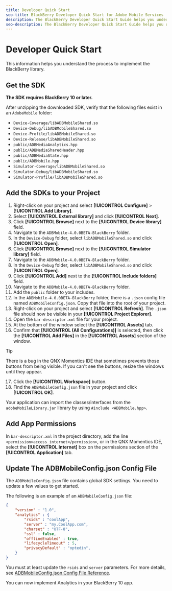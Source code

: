 ```yaml
---
title: Developer Quick Start
seo-title: BlackBerry Developer Quick Start for Adobe Mobile Services
description: The BlackBerry Developer Quick Start Guide helps you understand the process to implement the BlackBerry library for Adobe Mobile Services.
seo-description: The BlackBerry Developer Quick Start Guide helps you understand the process to implement the BlackBerry library for Adobe Mobile Services.
---
```


# Developer Quick Start

This information helps you understand the process to implement the BlackBerry library.

## Get the SDK

**The SDK requires BlackBerry 10 or later.**

After unzipping the downloaded SDK, verify that the following files exist in an `AdobeMobile` folder:

* `Device-Coverage/libADBMobileShared.so`
* `Device-Debug/libADBMobileShared.so`
* `Device-Profile/libADBMobileShared.so`
* `Device-Release/libADBMobileShared.so`
* `public/ADBMediaAnalytics.hpp`
* `public/ADBMediaSharedHeader.hpp`
* `public/ADBMediaState.hpp`
* `public/ADBMobile.hpp`
* `Simulator-Coverage/libADBMobileShared.so`
* `Simulator-Debug/libADBMobileShared.so`
* `Simulator-Profile/libADBMobileShared.so`

## Add the SDKs to your Project

1. Right-click on your project and select **[!UICONTROL Configure]** > **[!UICONTROL Add Library]**.
2. Select **[!UICONTROL External library]** and click **[!UICONTROL Next]**.
3. Click **[!UICONTROL Browse]** next to the **[!UICONTROL Device library]** field.
4. Navigate to the `ADBMobile-4.0.0BETA-BlackBerry` folder.
5. In the `Device-Debug` folder, select `libADBMobileShared.so` and click **[!UICONTROL Open]**.
6. Click **[!UICONTROL Browse]** next to the **[!UICONTROL Simulator library]** field.
7. Navigate to the `ADBMobile-4.0.0BETA-BlackBerry` folder.
8. In the `Device-Debug` folder, select `libADBMobileShared.so` and click **[!UICONTROL Open]**.
9. Click **[!UICONTROL Add]** next to the **[!UICONTROL Include folders]** field.
10. Navigate to the `ADBMobile-4.0.0BETA-BlackBerry` folder.
11. Add the `public` folder to your includes.
12. In the `ADBMobile-4.0.0BETA-BlackBerry` folder, there is a `.json` config file named `ADBMobileConfig.json`. Copy that file into the root of your project.
13. Right-click on your project and select **[!UICONTROL Refresh]**. The `.json` file should now be visible in your **[!UICONTROL Project Explorer]**.
14. Open the `bar-descriptor.xml` file for your project.
15. At the bottom of the window select the **[!UICONTROL Assets]** tab.
16. Confirm that **[!UICONTROL (All Configurations)]** is selected, then click the **[!UICONTROL Add Files]** in the **[!UICONTROL Assets]** section of the window. 

  >[!TIP]
  >
  >There is a bug in the QNX Momentics IDE that sometimes prevents those buttons from being visible. If you can't see the buttons, resize the windows until they appear.
17. Click the **[!UICONTROL Workspace]** button.
18. Find the `ADBMobileConfig.json` file in your project and click **[!UICONTROL OK]**.

Your application can import the classes/interfaces from the `adobeMobileLibrary.jar` library by using `#include <ADBMobile.hpp>`.

## Add App Permissions

In `bar-descriptor.xml` in the project directory, add the line `<permission>access_internet</permission>`, or in the QNX Momentics IDE, select the **[!UICONTROL Internet]** box on the permissions section of the **[!UICONTROL Application]** tab.

## Update The ADBMobileConfig.json Config File

The `ADBMobileConfig.json` file contains global SDK settings. You need to update a few values to get started.

The following is an example of an `ADBMobileConfig.json` file:

```json
{
    "version" : "1.0",
    "analytics" : {
        "rsids" : "coolApp",
        "server" : "my.CoolApp.com",
        "charset" : "UTF-8",
        "ssl" : false,
        "offlineEnabled" : true,
        "lifecycleTimeout" : 5,
        "privacyDefault" : "optedin",
    }
}
```

You must at least update the `rsids` and `server` parameters. For more details, see [ADBMobileConfig.json Config File Reference](/help/blackberry/methods.md).

You can now implement Analytics in your BlackBerry 10 app.
